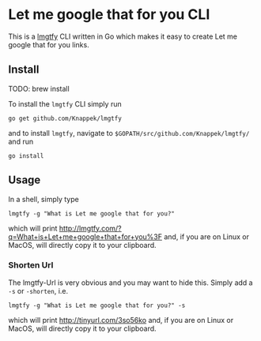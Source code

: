 # Let me google that for you CLI

This is a [lmgtfy](https://github.com/pykler/lmgtfy) CLI written in Go which makes it easy to create Let me google that for you links.

## Install

TODO: brew install

To install the `lmgtfy` CLI simply run

```shell
go get github.com/Knappek/lmgtfy
```

and to install `lmgtfy`, navigate to `$GOPATH/src/github.com/Knappek/lmgtfy/` and run

```shell
go install
```

## Usage

In a shell, simply type

```shell
lmgtfy -g "What is Let me google that for you?"
```

which will print http://lmgtfy.com/?q=What+is+Let+me+google+that+for+you%3F and, if you are on Linux or MacOS, will directly copy it to your clipboard.

### Shorten Url

The lmgtfy-Url is very obvious and you may want to hide this. Simply add a `-s` or `-shorten`, i.e.

```shell
lmgtfy -g "What is Let me google that for you?" -s
```

which will print http://tinyurl.com/3so56ko and, if you are on Linux or MacOS, will directly copy it to your clipboard.
